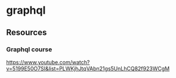 # graphql
## Resources
### Graphql course
https://www.youtube.com/watch?v=5199E50O7SI&list=PLWKjhJtqVAbn21gs5UnLhCQ82f923WCgM